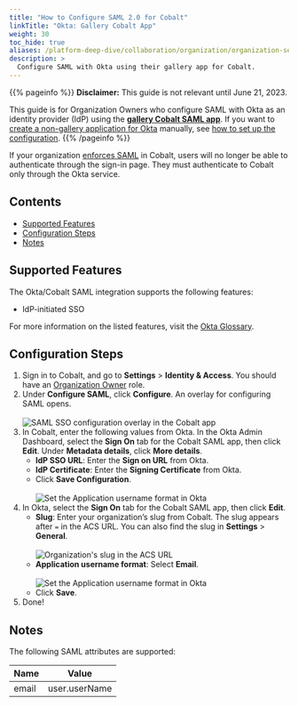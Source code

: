 ```yaml
---
title: "How to Configure SAML 2.0 for Cobalt"
linkTitle: "Okta: Gallery Cobalt App"
weight: 30
toc_hide: true
aliases: /platform-deep-dive/collaboration/organization/organization-settings/saml-sso/okta/
description: >
  Configure SAML with Okta using their gallery app for Cobalt.
---
```


{{% pageinfo %}}
**Disclaimer:** This guide is not relevant until June 21, 2023.

This guide is for Organization Owners who configure SAML with Okta as an identity provider (IdP) using the **[gallery Cobalt SAML app](https://www.okta.com/integrations/cobalt/)**. If you want to [create a non-gallery application for Okta](https://help.okta.com/en-us/Content/Topics/Apps/Apps_App_Integration_Wizard_SAML.htm?cshid=ext_Apps_App_Integration_Wizard-saml) manually, see [how to set up the configuration](/platform-deep-dive/organization/organization-settings/saml-sso/#okta).
{{% /pageinfo %}}

If your organization [enforces SAML](/platform-deep-dive/organization/organization-settings/saml-sso/#enforce-saml-sso) in Cobalt, users will no longer be able to authenticate through the sign-in page. They must authenticate to Cobalt only through the Okta service.

## Contents

- [Supported Features](#supported-features)
- [Configuration Steps](#configuration-steps)
- [Notes](#notes)

## Supported Features

The Okta/Cobalt SAML integration supports the following features:

- IdP-initiated SSO

For more information on the listed features, visit the [Okta Glossary](https://help.okta.com/en/prod/Content/Topics/Reference/glossary.htm).

## Configuration Steps

1. Sign in to Cobalt, and go to **Settings** > **Identity & Access**. You should have an [Organization Owner](/getting-started/glossary/#organization-owner) role.
1. Under **Configure SAML**, click **Configure**. An overlay for configuring SAML opens.<br><br>
    ![SAML SSO configuration overlay in the Cobalt app](/deepdive/configure-SAML-overlay.png "SAML SSO configuration overlay in the Cobalt app")
1. In Cobalt, enter the following values from Okta. In the Okta Admin Dashboard, select the **Sign On** tab for the Cobalt SAML app, then click **Edit**. Under **Metadata details**, click **More details**.
    - **IdP SSO URL**: Enter the **Sign on URL** from Okta.
    - **IdP Certificate**: Enter the **Signing Certificate** from Okta.
    - Click **Save Configuration**.<br><br>
    ![Set the Application username format in Okta](/deepdive/Okta-SAML-configurations.png "Set the Application username format in Okta")
1. In Okta, select the **Sign On** tab for the Cobalt SAML app, then click **Edit**.
    - **Slug**: Enter your organization’s slug from Cobalt. The slug appears after `=` in the ACS URL. You can also find the slug in **Settings** > **General**.<br><br>
    ![Organization's slug in the ACS URL](/deepdive/slug-acs-url.png "Organization's slug in the ACS URL")
    - **Application username format**: Select **Email**.<br><br>
    ![Set the Application username format in Okta](/deepdive/Okta-app-username-format.png "Set the Application username format in Okta")
    - Click **Save**.
1. Done!

## Notes

The following SAML attributes are supported:

| Name      | Value          |
| --------- | -------------- |
| email     | user.userName     |
